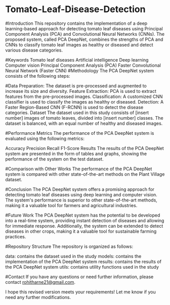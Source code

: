 # Tomato-Leaf-Disease-Detection

#Introduction
This repository contains the implementation of a deep learning-based approach for detecting tomato leaf diseases using Principal Component Analysis (PCA) and Convolutional Neural Networks (CNNs). The proposed system, called PCA DeepNet, combines the strengths of PCA and CNNs to classify tomato leaf images as healthy or diseased and detect various disease categories.

#Keywords
Tomato leaf diseases
Artificial intelligence
Deep learning
Computer vision
Principal Component Analysis (PCA)
Faster Convolutional Neural Network (Faster CNN)
#Methodology
The PCA DeepNet system consists of the following steps:

#Data Preparation: The dataset is pre-processed and augmented to increase its size and diversity.
Feature Extraction: PCA is used to extract features from the pre-processed images.
Classification: A customized CNN classifier is used to classify the images as healthy or diseased.
Detection: A Faster Region-Based CNN (F-RCNN) is used to detect the disease categories.
Dataset
The dataset used in this study consists of [insert number] images of tomato leaves, divided into [insert number] classes. The dataset is balanced, with an equal number of healthy and diseased images.

#Performance Metrics
The performance of the PCA DeepNet system is evaluated using the following metrics:

Accuracy
Precision
Recall
F1-Score
Results
The results of the PCA DeepNet system are presented in the form of tables and graphs, showing the performance of the system on the test dataset.

#Comparison with Other Works
The performance of the PCA DeepNet system is compared with other state-of-the-art methods on the Plant Village dataset.

#Conclusion
The PCA DeepNet system offers a promising approach for detecting tomato leaf diseases using deep learning and computer vision. The system's performance is superior to other state-of-the-art methods, making it a valuable tool for farmers and agricultural industries.

#Future Work
The PCA DeepNet system has the potential to be developed into a real-time system, providing instant detection of diseases and allowing for immediate response. Additionally, the system can be extended to detect diseases in other crops, making it a valuable tool for sustainable farming practices.

#Repository Structure
The repository is organized as follows:

data: contains the dataset used in the study
models: contains the implementation of the PCA DeepNet system
results: contains the results of the PCA DeepNet system
utils: contains utility functions used in the study

#Contact
If you have any questions or need further information, please contact rohitharne21@gmail.com.

I hope this revised version meets your requirements! Let me know if you need any further modifications.
